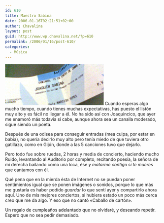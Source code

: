 ```yaml
---
id: 610
title: Maestro Sabina
date: 2006-01-16T02:21:51+02:00
author: Chavalina
layout: post
guid: http://www.wp.chavalina.net/?p=610
permalink: /2006/01/16/post-610/
categories:
  - Música
---
```

<img class="imgizqda" src="/imagenes/fotos/entrada-sabina.jpg" alt="Entrada del concierto de Joaqu&iacute;n Sabina en Murcia" /> Cuando esperas algo mucho tiempo, cuando tienes muchas expectativas, has puesto el list&oacute;n muy alto y es f&aacute;cil no llegar a &eacute;l. No ha sido as&iacute; con Joaquincico, que ayer me enamor&oacute; m&aacute;s todav&iacute;a si cabe, aunque ahora sea un canalla moderado, sigue siendo un poeta.

Despu&eacute;s de una odisea para conseguir entradas (mea culpa, por estar en babia), no quer&iacute;a decirlo muy alto pero ten&iacute;a miedo de que tuviera otro gatillazo, como en Gij&oacute;n, donde a las 5 canciones tuvo que dejarlo.

Pero todo fue sobre ruedas, 2 horas y media de concierto, haciendo mucho Ruido, levantando al Auditorio por completo, recitando poes&iacute;a, la se&ntilde;ora de mi derecha bailando como una loca, &eacute;se _y matarme contigo si te mueres_ que cantamos con &eacute;l. 

Qu&eacute; pena que en la mierda &eacute;sta de Internet no se puedan poner sentimientos igual que se ponen im&aacute;genes o sonidos, porque lo que m&aacute;s me gustar&iacute;a es haber podido _guardar_ lo que sent&iacute; ayer y compartirlo ahora aqu&iacute;. Uno de mis mejores conciertos, si hubiera estado un poco m&aacute;s cerca creo que me da algo. Y eso que no cant&oacute; «Caballo de cart&oacute;n».

Un regalo de cumplea&ntilde;os adelantado que no olvidar&eacute;, y deseando repetir. Espero que no sea pedir demasiado.